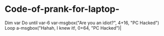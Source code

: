 # Code-of-prank-for-laptop-
Dim var Do until var-6 var-msgbox("Are you an idiot?", 4+16, "PC Hacked") Loop a-msgbox("Hahah, I knew it!, 0+64, "PC Hacked")|
